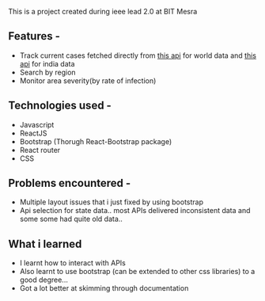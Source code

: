 This is a project created during ieee lead 2.0 at BIT Mesra
## Features - 
+ Track current cases fetched directly from [this api](https://github.com/javieraviles/covidAPI) for world data and [this api](https://apify.com/covid-19) for india data
+ Search by region
+ Monitor area severity(by rate of infection)
## Technologies used - 
+ Javascript
+ ReactJS
+ Bootstrap (Thorugh React-Bootstrap package)
+ React router
+ CSS
## Problems encountered - 
+ Multiple layout issues that i just fixed by using bootstrap
+ Api selection for state data.. most APIs delivered inconsistent data and some some had quite old data..
## What i learned
+ I learnt how to interact with APIs
+ Also learnt to use bootstrap (can be extended to other css libraries) to a good degree...
+ Got a lot better at skimming through documentation